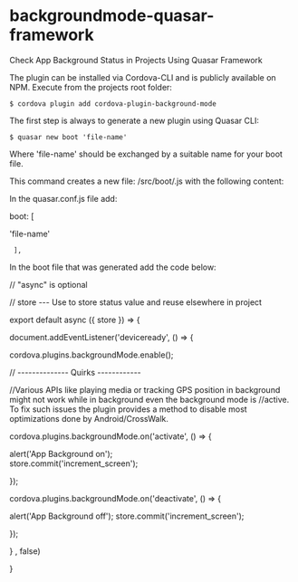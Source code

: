 # backgroundmode-quasar-framework
Check App Background Status in Projects Using Quasar Framework


The plugin can be installed via Cordova-CLI and is publicly available on NPM.
Execute from the projects root folder:

    $ cordova plugin add cordova-plugin-background-mode


The first step is always to generate a new plugin using Quasar CLI:

    $ quasar new boot 'file-name'

Where 'file-name' should be exchanged by a suitable name for your boot file.

This command creates a new file: /src/boot/.js with the following content:

In the quasar.conf.js file add:


boot: [

 'file-name'

     ],

In the boot file that was generated add the code below:


// "async" is optional

// store --- Use to store status value and reuse elsewhere in project

export default async ({ store }) => {  
  
 document.addEventListener('deviceready', () => {

 cordova.plugins.backgroundMode.enable();
  
// -------------- Quirks ------------

//Various APIs like playing media or tracking GPS position in background might not work while in background even the background mode is //active. To fix such issues the plugin provides a method to disable most optimizations done by Android/CrossWalk.

  cordova.plugins.backgroundMode.on('activate', () => {

   alert('App Background on');         
   store.commit('increment_screen');
        
  });
        
  cordova.plugins.backgroundMode.on('deactivate', () => {

   alert('App Background off');
   store.commit('increment_screen');

  });  
 
 
 
 
 } , false)
    
}
